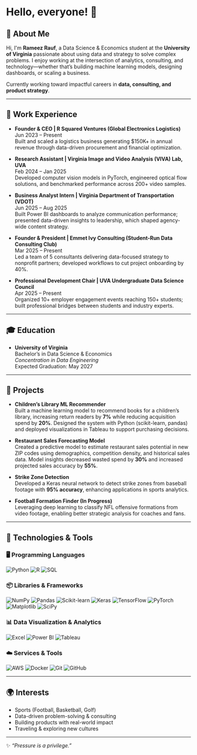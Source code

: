 # Hello, everyone! 👋

## 🚀 About Me
Hi, I'm **Rameez Rauf**, a Data Science & Economics student at the **University of Virginia** passionate about using data and strategy to solve complex problems. I enjoy working at the intersection of analytics, consulting, and technology—whether that’s building machine learning models, designing dashboards, or scaling a business.

Currently working toward impactful careers in **data, consulting, and product strategy**.

---

## 💼 Work Experience
- **Founder & CEO | R Squared Ventures (Global Electronics Logistics)**  
  Jun 2023 – Present  
  Built and scaled a logistics business generating $150K+ in annual revenue through data-driven procurement and financial optimization.  

- **Research Assistant | Virginia Image and Video Analysis (VIVA) Lab, UVA**  
  Feb 2024 – Jan 2025  
  Developed computer vision models in PyTorch, engineered optical flow solutions, and benchmarked performance across 200+ video samples.  

- **Business Analyst Intern | Virginia Department of Transportation (VDOT)**  
  Jun 2025 – Aug 2025  
  Built Power BI dashboards to analyze communication performance; presented data-driven insights to leadership, which shaped agency-wide content strategy.  

- **Founder & President | Emmet Ivy Consulting (Student-Run Data Consulting Club)**  
  Mar 2025 – Present  
  Led a team of 5 consultants delivering data-focused strategy to nonprofit partners; developed workflows to cut project onboarding by 40%.  

- **Professional Development Chair | UVA Undergraduate Data Science Council**  
  Apr 2025 – Present  
  Organized 10+ employer engagement events reaching 150+ students; built professional bridges between students and industry experts.  

---

## 🎓 Education
- **University of Virginia**  
  Bachelor’s in Data Science & Economics  
  *Concentration in Data Engineering*  
  Expected Graduation: May 2027  

---

## 📂 Projects
- **Children’s Library ML Recommender**  
  Built a machine learning model to recommend books for a children’s library, increasing return readers by **7%** while reducing acquisition spend by **20%**. Designed the system with Python (scikit-learn, pandas) and deployed visualizations in Tableau to support purchasing decisions.  

- **Restaurant Sales Forecasting Model**  
  Created a predictive model to estimate restaurant sales potential in new ZIP codes using demographics, competition density, and historical sales data. Model insights decreased wasted spend by **30%** and increased projected sales accuracy by **55%**.  

- **Strike Zone Detection**  
  Developed a Keras neural network to detect strike zones from baseball footage with **95% accuracy**, enhancing applications in sports analytics.  

- **Football Formation Finder (In Progress)**  
  Leveraging deep learning to classify NFL offensive formations from video footage, enabling better strategic analysis for coaches and fans.  

---

## 🔧 Technologies & Tools

### 🖥️ Programming Languages
![Python](https://img.shields.io/badge/-Python-3776AB?style=for-the-badge&logo=python&logoColor=white)
![R](https://img.shields.io/badge/-R-276DC3?style=for-the-badge&logo=r&logoColor=white)
![SQL](https://img.shields.io/badge/-SQL-CC2927?style=for-the-badge&logo=microsoft-sql-server&logoColor=white)

### 📦 Libraries & Frameworks
![NumPy](https://img.shields.io/badge/-NumPy-013243?style=for-the-badge&logo=numpy&logoColor=white)
![Pandas](https://img.shields.io/badge/-Pandas-150458?style=for-the-badge&logo=pandas&logoColor=white)
![Scikit-learn](https://img.shields.io/badge/-Scikit--learn-F7931E?style=for-the-badge&logo=scikit-learn&logoColor=white)
![Keras](https://img.shields.io/badge/-Keras-D00000?style=for-the-badge&logo=keras&logoColor=white)
![TensorFlow](https://img.shields.io/badge/-TensorFlow-FF6F00?style=for-the-badge&logo=tensorflow&logoColor=white)
![PyTorch](https://img.shields.io/badge/-PyTorch-EE4C2C?style=for-the-badge&logo=pytorch&logoColor=white)
![Matplotlib](https://img.shields.io/badge/-Matplotlib-11557C?style=for-the-badge)
![SciPy](https://img.shields.io/badge/-SciPy-8CAAE6?style=for-the-badge&logo=scipy&logoColor=white)

### 📊 Data Visualization & Analytics
![Excel](https://img.shields.io/badge/-Excel-217346?style=for-the-badge&logo=microsoft-excel&logoColor=white)
![Power BI](https://img.shields.io/badge/-Power%20BI-F2C811?style=for-the-badge&logo=powerbi&logoColor=black)
![Tableau](https://img.shields.io/badge/-Tableau-E97627?style=for-the-badge&logo=tableau&logoColor=white)

### ☁️ Services & Tools
![AWS](https://img.shields.io/badge/-AWS-232F3E?style=for-the-badge&logo=amazon-aws&logoColor=white)
![Docker](https://img.shields.io/badge/-Docker-2496ED?style=for-the-badge&logo=docker&logoColor=white)
![Git](https://img.shields.io/badge/-Git-F05032?style=for-the-badge&logo=git&logoColor=white)
![GitHub](https://img.shields.io/badge/-GitHub-181717?style=for-the-badge&logo=github&logoColor=white)

---

## 🌍 Interests
- Sports (Football, Basketball, Golf)  
- Data-driven problem-solving & consulting  
- Building products with real-world impact  
- Traveling & exploring new cultures  

---

✨ *“Pressure is a privilege.”*  
